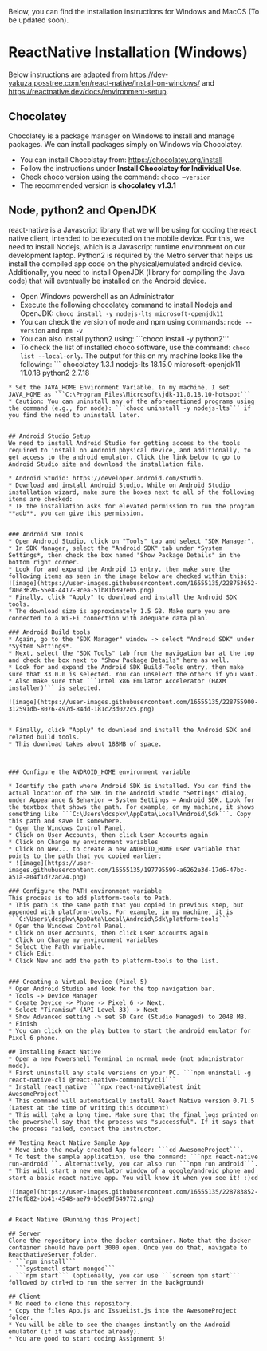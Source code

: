 Below, you can find the installation instructions for Windows and MacOS (To be updated soon).

# ReactNative Installation (Windows)
Below instructions are adapted from https://dev-yakuza.posstree.com/en/react-native/install-on-windows/ and https://reactnative.dev/docs/environment-setup.
## Chocolatey
Chocolatey is a package manager on Windows to install and manage packages. We can install packages simply on Windows via Chocolatey.

* You can install Chocolatey from: https://chocolatey.org/install 
* Follow the instructions under **Install Chocolatey for Individual Use**.
* Check choco version using the command: ```choco –version```
* The recommended version is **chocolatey v1.3.1**

## Node, python2 and OpenJDK

react-native is a Javascript library that we will be using for coding the react native client, intended to be executed on the mobile device. For this, we need to install Nodejs, which is a Javascript runtime environment on our development laptop. Python2 is required by the Metro server that helps us install the compiled app code on the physical/emulated android device. Additionally, you need to install OpenJDK (library for compiling the Java code) that will eventually be installed on the Android device.

* Open Windows powershell as an Administrator
* Execute the following chocolatey command to install Nodejs and OpenJDK: ```choco install -y nodejs-lts microsoft-openjdk11```
* You can check the version of node and npm using commands: ```node --version``` and ```npm -v```
* You can also install python2 using: ```choco install -y python2'''
* To check the list of installed choco software, use the command: ```choco list --local-only```. The output for this on my machine looks like the following: ```
chocolatey  1.3.1
nodejs-lts 18.15.0
microsoft-openjdk11 11.0.18
python2 2.7.18
```
* Set the JAVA_HOME Environment Variable. In my machine, I set JAVA_HOME as ```C:\Program Files\Microsoft\jdk-11.0.18.10-hotspot```
* Caution: You can uninstall any of the aforementioned programs using the command (e.g., for node): ```choco uninstall -y nodejs-lts``` if you find the need to uninstall later.


## Android Studio Setup
We need to install Android Studio for getting access to the tools required to install on Android physical device, and additionally, to get access to the android emulator. Click the link below to go to Android Studio site and download the installation file.

* Android Studio: https://developer.android.com/studio. 
* Download and install Android Studio. While on Android Studio installation wizard, make sure the boxes next to all of the following items are checked:
* IF the installation asks for elevated permission to run the program **adb**, you can give this permission. 


### Android SDK Tools
* Open Android Studio, click on "Tools" tab and select "SDK Manager".
* In SDK Manager, select the "Android SDK" tab under *System Settings*, then check the box named "Show Package Details" in the bottom right corner.
* Look for and expand the Android 13 entry, then make sure the following items as seen in the image below are checked within this:
![image](https://user-images.githubusercontent.com/16555135/228753652-f80e362b-55e8-4417-9cea-51b81b397e05.png)
* Finally, click "Apply" to download and install the Android SDK tools.
* The download size is approximately 1.5 GB. Make sure you are connected to a Wi-Fi connection with adequate data plan.

### Android Build tools
* Again, go to the "SDK Manager" window -> select "Android SDK" under *System Settings*.
* Next, select the "SDK Tools" tab from the navigation bar at the top and check the box next to "Show Package Details" here as well.
* Look for and expand the Android SDK Build-Tools entry, then make sure that 33.0.0 is selected. You can unselect the others if you want.
* Also make sure that ```Intel x86 Emulator Accelerator (HAXM installer)``` is selected.

![image](https://user-images.githubusercontent.com/16555135/228755900-312591db-8076-497d-84dd-181c23d022c5.png)


* Finally, click "Apply" to download and install the Android SDK and related build tools.
* This download takes about 188MB of space.



### Configure the ANDROID_HOME environment variable

* Identify the path where Android SDK is installed. You can find the actual location of the SDK in the Android Studio "Settings" dialog, under Appearance & Behavior → System Settings → Android SDK. Look for the textbox that shows the path. For example, on my machine, it shows something like ```C:\Users\dcspkv\AppData\Local\Android\Sdk```. Copy this path and save it somewhere.
* Open the Windows Control Panel.
* Click on User Accounts, then click User Accounts again
* Click on Change my environment variables
* Click on New... to create a new ANDROID_HOME user variable that points to the path that you copied earlier:
* ![image](https://user-images.githubusercontent.com/16555135/197795599-a6262e3d-17d6-47bc-a51a-a04f1d72ad24.png)

### Configure the PATH environment variable
This process is to add platform-tools to Path.
* This path is the same path that you copied in previous step, but appended with platform-tools. For example, in my machine, it is ```C:\Users\dcspkv\AppData\Local\Android\Sdk\platform-tools```
* Open the Windows Control Panel.
* Click on User Accounts, then click User Accounts again
* Click on Change my environment variables
* Select the Path variable.
* Click Edit.
* Click New and add the path to platform-tools to the list.


### Creating a Virtual Device (Pixel 5)
* Open Android Studio and look for the top navigation bar.
* Tools -> Device Manager
* Create Device -> Phone -> Pixel 6 -> Next.
* Select "Tiramisu" (API Level 33) -> Next
* Show Advanced setting -> set SD Card (Studio Managed) to 2048 MB.
* Finish
* You can click on the play button to start the android emulator for Pixel 6 phone.

## Installing React Native
* Open a new Powershell Terminal in normal mode (not administrator mode).
* First uninstall any stale versions on your PC. ```npm uninstall -g react-native-cli @react-native-community/cli```
* Install react native ```npx react-native@latest init AwesomeProject```
* This command will automatically install React Native version 0.71.5 (Latest at the time of writing this document)
* This will take a long time. Make sure that the final logs printed on the powershell say that the process was "successful". If it says that the process failed, contact the instructor.

## Testing React Native Sample App
* Move into the newly created App folder: ```cd AwesomeProject```.
* To test the sample application, use the command: ```npx react-native run-android```. Alternatively, you can also run ```npm run android```.
* This will start a new emulator window of a google/android phone and start a basic react native app. You will know it when you see it! :)cd 

![image](https://user-images.githubusercontent.com/16555135/228783852-27fefb82-bb41-4548-ae79-b5de9f649772.png)


# React Native (Running this Project)

## Server
Clone the repository into the docker container. Note that the docker container should have port 3000 open. Once you do that, navigate to ReactNativeServer folder. 
- ```npm install```
- ```systemctl start mongod```
- ```npm start``` (optionally, you can use ```screen npm start``` followed by ctrl+d to run the server in the background)

## Client
* No need to clone this repository.
* Copy the files App.js and IssueList.js into the AwesomeProject folder. 
* You will be able to see the changes instantly on the Android emulator (if it was started already).
* You are good to start coding Assignment 5!
